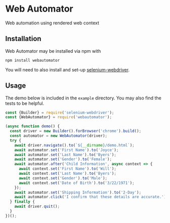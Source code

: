 # Web Automator
Web automation using rendered web context

## Installation

Web Automator may be installed via npm with

    npm install webautomator

You will need to also install and set-up [selenium-webdriver](https://www.npmjs.com/package/selenium-webdriver).

## Usage

The demo below is included in the `example` directory. You may also find the tests to be helpful.

```js
const {Builder} = require('selenium-webdriver');
const {WebAutomator} = require('webautomator');

(async function demo() {
  const driver = new Builder().forBrowser('chrome').build();
  const automator = new WebAutomator(driver);
  try {
    await driver.navigate().to(`${__dirname}/demo.html`);
    await automator.set('First Name').to('Joyce');
    await automator.set('Last Name').to('Byers');
    await automator.set('Gender').to('Female');
    await automator.after('Child Information', async context => {
      await context.set('First Name').to('Will');
      await context.set('Last Name').to('Byers');
      await context.set('Gender').to('Male');
      await context.set('Date of Birth').to('3/22/1971');
    });
    await automator.set('Shipping Information').to('2-Day');
    await automator.click('I confirm that these details are accurate.');
  } finally {
    await driver.quit();
  }
})();
```
